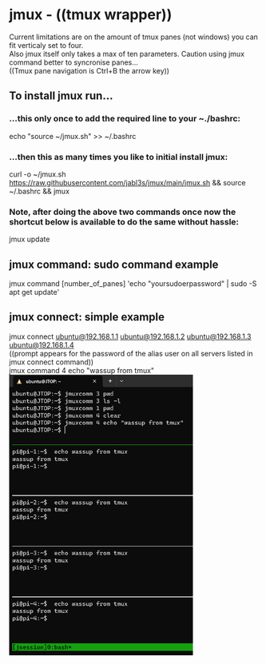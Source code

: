 # jmux - ((tmux wrapper))  
Current limitations are on the amount of tmux panes (not windows) you can fit verticaly set to four.  
Also jmux itself only takes a max of ten parameters. Caution using jmux command better to syncronise panes...   
((Tmux pane navigation is Ctrl+B the arrow key))  
  
## To install jmux run...  
### ...this only once to add the required line to your ~./bashrc:  
echo "source ~/jmux.sh" >> ~/.bashrc  
### ...then this as many times you like to initial install jmux:  
curl -o ~/jmux.sh https://raw.githubusercontent.com/jabl3s/jmux/main/jmux.sh && source ~/.bashrc && jmux  
### Note, after doing the above two commands once now the shortcut below is available to do the same without hassle:  
jmux update  
## jmux command: sudo command example  
jmux command [number_of_panes] 'echo "yoursudoerpassword" | sudo -S apt get update'  
## jmux connect: simple example  
jmux connect ubuntu@192.168.1.1 ubuntu@192.168.1.2 ubuntu@192.168.1.3 ubuntu@192.168.1.4  
((prompt appears for the password of the alias user on all servers listed in jmux connect command))  
jmux command 4 echo "wassup from tmux"    
![Alt text](/assets/images/image-1.png)  
  





